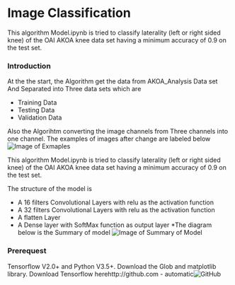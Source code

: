 # Image Classification
This algorithm Model.ipynb is tried to classify laterality (left or right sided knee) of the OAI AKOA knee data set having a minimum accuracy
of 0.9 on the test set. 

### Introduction
At the the start, the Algorithm get the data from AKOA_Analysis Data set And Separated into Three data sets which are 
* Training Data 
* Testing Data 
* Validation Data

Also the Algorihtm converting the image channels from Three channels into one channel. The examples of images after change are labeled below
![Image of Exmaples](https://github.com/theHughJin/PatternFlow/blob/master/recognition/S44301792/Image/Screen%20Shot%202020-11-07%20at%203.36.20%20PM.png)
        
This algorithm Model.ipynb is tried to classify laterality (left or right sided knee) of the OAI AKOA knee data set having a minimum accuracy
of 0.9 on the test set. 

The structure of the model is 
*  A 16 filters Convolutional Layers with relu as the activation function 
*  A 32 filters Convolutional Layers with relu as the activation function 
*  A flatten Layer
*  A Dense layer with SoftMax function as output layer
*The diagram below is the Summary of model
        ![Image of Summary of Model](https://github.com/theHughJin/PatternFlow/blob/master/recognition/S44301792/Image/Screen%20Shot%202020-11-08%20at%2011.54.59%20AM.png)
        
        
 ### Prerequest
 
Tensorflow V2.0+ and Python V3.5+. Download the Glob and matplotlib library. Download Tensorflow herehttp://github.com - automatic![GitHub](http://github.com)


